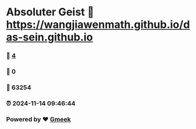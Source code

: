 # Absoluter Geist :link: https://wangjiawenmath.github.io/das-sein.github.io 
### :page_facing_up: [4](https://wangjiawenmath.github.io/das-sein.github.io/tag.html) 
### :speech_balloon: 0 
### :hibiscus: 63254 
### :alarm_clock: 2024-11-14 09:46:44 
### Powered by :heart: [Gmeek](https://github.com/Meekdai/Gmeek)
